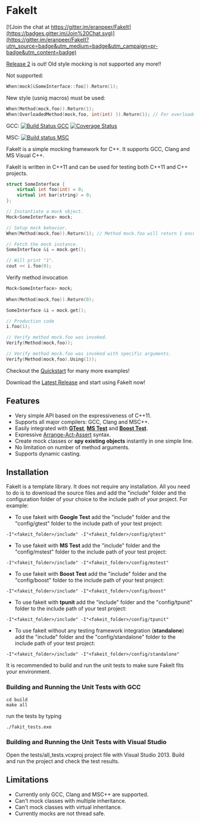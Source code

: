 FakeIt
======

[![Join the chat at https://gitter.im/eranpeer/FakeIt](https://badges.gitter.im/Join%20Chat.svg)](https://gitter.im/eranpeer/FakeIt?utm_source=badge&utm_medium=badge&utm_campaign=pr-badge&utm_content=badge)

[Release 2](https://github.com/eranpeer/FakeIt/releases/latest) is out!
Old style mocking is not supported any more!!

Not supported:
```c++
When(mock[&SomeInterface::foo]).Return(1); 
```
New style (usnig macros) must be used:
```c++
When(Method(mock,foo)).Return(1);
When(OverloadedMethod(mock,foo, int(int) )).Return(1); // For overloaded method
```

GCC: [![Build Status GCC](https://travis-ci.org/eranpeer/FakeIt.svg?branch=master)](https://travis-ci.org/eranpeer/FakeIt)
[![Coverage Status](https://coveralls.io/repos/eranpeer/FakeIt/badge.png?branch=master)](https://coveralls.io/r/eranpeer/FakeIt?branch=master)

MSC: [![Build status MSC](https://ci.appveyor.com/api/projects/status/sy2dk8se2yoxaqve)](https://ci.appveyor.com/project/eranpeer/fakeit)

FakeIt is a simple mocking framework for C++. It supports GCC, Clang and MS Visual C++.

FakeIt is written in C++11 and can be used for testing both C++11 and C++ projects.

```cpp
struct SomeInterface {
	virtual int foo(int) = 0;
	virtual int bar(string) = 0;
};
```
```cpp
// Instantiate a mock object.
Mock<SomeInterface> mock;

// Setup mock behavior.
When(Method(mock,foo)).Return(1); // Method mock.foo will return 1 once.

// Fetch the mock instance.
SomeInterface &i = mock.get();

// Will print "1". 
cout << i.foo(0);


```
Verify method invocation
```cpp
Mock<SomeInterface> mock;
		
When(Method(mock,foo)).Return(0);

SomeInterface &i = mock.get();

// Production code
i.foo(1);

// Verify method mock.foo was invoked.
Verify(Method(mock,foo));

// Verify method mock.foo was invoked with specific arguments.
Verify(Method(mock,foo).Using(1));
```

Checkout the [Quickstart](https://github.com/eranpeer/FakeIt/wiki/Quickstart) for many more examples!

Download the [Latest Release](https://github.com/eranpeer/FakeIt/releases/latest) and start using FakeIt now!

## Features
* Very simple API based on the expressiveness of C++11.
* Supports all major compilers: GCC, Clang and MSC++.
* Easily integrated with [**GTest**](https://code.google.com/p/googletest/), [**MS Test**](http://en.wikipedia.org/wiki/Visual_Studio_Unit_Testing_Framework) and [**Boost Test**](http://www.boost.org/doc/libs/1_56_0/libs/test/doc/html/index.html).
* Expressive [Arrange-Act-Assert](http://xp123.com/articles/3a-arrange-act-assert/) syntax.
* Create mock classes or **spy existing objects** instantly in one simple line.
* No limitation on number of method arguments.
* Supports dynamic casting.

## Installation
FakeIt is a template library. It does not require any installation. All you need to do is to download the source files and add the "include" folder and the configuration folder of your choice to the include path of your project.
For example:
* To use fakeit with **Google Test** add the "include" folder and the "config/gtest" folder to the include path of your test project:
```
-I"<fakeit_folder>/include" -I"<fakeit_folder>/config/gtest"
```
* To use fakeit with **MS Test** add the "include" folder and the "config/mstest" folder to the include path of your test project:
```
-I"<fakeit_folder>/include" -I"<fakeit_folder>/config/mstest"
```
* To use fakeit with **Boost Test** add the "include" folder and the "config/boost" folder to the include path of your test project:
```
-I"<fakeit_folder>/include" -I"<fakeit_folder>/config/boost"
```
* To use fakeit with **tpunit** add the "include" folder and the "config/tpunit" folder to the include path of your test project:
```
-I"<fakeit_folder>/include" -I"<fakeit_folder>/config/tpunit"
```
* To use fakeit without any testing framework integration (**standalone**) add the "include" folder and the "config/standalone" folder to the include path of your test project:
```
-I"<fakeit_folder>/include" -I"<fakeit_folder>/config/standalone"
```
It is recommended to build and run the unit tests to make sure FakeIt fits your environment.
### Building and Running the Unit Tests with GCC
```
cd build
make all
```
run the tests by typing
```
./fakit_tests.exe
```

### Building and Running the Unit Tests with Visual Studio 
Open the tests/all_tests.vcxproj project file with Visual Studio 2013. Build and run the project and check the test results. 

## Limitations
* Currently only GCC, Clang and MSC++ are supported.
* Can't mock classes with multiple inheritance.
* Can't mock classes with virtual inheritance.
* Currently mocks are not thread safe. 
